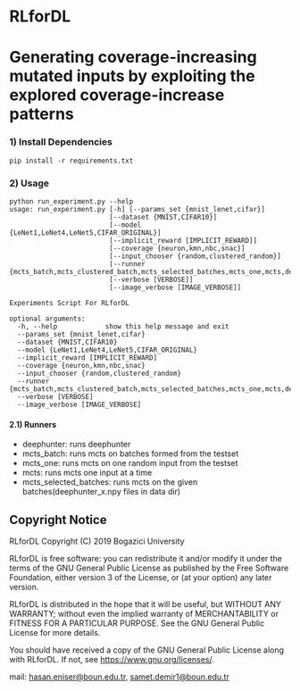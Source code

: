 # RLforDL

# Generating coverage-increasing mutated inputs by exploiting the explored coverage-increase patterns

### 1) Install Dependencies
```
pip install -r requirements.txt
```

### 2) Usage
```
python run_experiment.py --help
usage: run_experiment.py [-h] [--params_set {mnist_lenet,cifar}]
                         [--dataset {MNIST,CIFAR10}]
                         [--model {LeNet1,LeNet4,LeNet5,CIFAR_ORIGINAL}]
                         [--implicit_reward [IMPLICIT_REWARD]]
                         [--coverage {neuron,kmn,nbc,snac}]
                         [--input_chooser {random,clustered_random}]
                         [--runner {mcts_batch,mcts_clustered_batch,mcts_selected_batches,mcts_one,mcts,deephunter}]
                         [--verbose [VERBOSE]]
                         [--image_verbose [IMAGE_VERBOSE]]

Experiments Script For RLforDL

optional arguments:
  -h, --help            show this help message and exit
  --params_set {mnist_lenet,cifar}
  --dataset {MNIST,CIFAR10}
  --model {LeNet1,LeNet4,LeNet5,CIFAR_ORIGINAL}
  --implicit_reward [IMPLICIT_REWARD]
  --coverage {neuron,kmn,nbc,snac}
  --input_chooser {random,clustered_random}
  --runner {mcts_batch,mcts_clustered_batch,mcts_selected_batches,mcts_one,mcts,deephunter}
  --verbose [VERBOSE]
  --image_verbose [IMAGE_VERBOSE]
```

#### 2.1) Runners
* deephunter: runs deephunter
* mcts_batch: runs mcts on batches formed from the testset
* mcts_one: runs mcts on one random input from the testset
* mcts: runs mcts one input at a time
* mcts_selected_batches: runs mcts on the given batches(deephunter_x.npy files in data dir)

## Copyright Notice
RLforDL Copyright (C) 2019 Bogazici University

RLforDL is free software: you can redistribute it and/or modify it under the terms of the GNU General Public License as published by the Free Software Foundation, either version 3 of the License, or (at your option) any later version.

RLforDL is distributed in the hope that it will be useful, but WITHOUT ANY WARRANTY; without even the implied warranty of MERCHANTABILITY or FITNESS FOR A PARTICULAR PURPOSE. See the GNU General Public License for more details.

You should have received a copy of the GNU General Public License along with RLforDL. If not, see https://www.gnu.org/licenses/.

mail: hasan.eniser@boun.edu.tr, samet.demir1@boun.edu.tr


